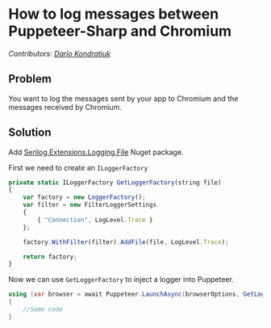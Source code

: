# How to log messages between Puppeteer-Sharp and Chromium

_Contributors: [Darío Kondratiuk](https://www.hardkoded.com/)_

## Problem

You want to log the messages sent by your app to Chromium and the messages received by Chromium.

## Solution

Add [Serilog.Extensions.Logging.File](https://www.nuget.org/packages/Serilog.Extensions.Logging.File/) Nuget package.

First we need to create an `ILoggerFactory`

```js
private static ILoggerFactory GetLoggerFactory(string file)
{
    var factory = new LoggerFactory();
    var filter = new FilterLoggerSettings
    {
        { "Connection", LogLevel.Trace }
    };

    factory.WithFilter(filter).AddFile(file, LogLevel.Trace);

    return factory;
}
```

Now we can use `GetLoggerFactory` to inject a logger into Puppeteer.

```cs
using (var browser = await Puppeteer.LaunchAsync(browserOptions, GetLoggerFactory(fileName)))
{
    //Some code
}
```
